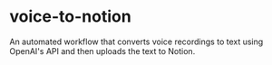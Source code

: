 # voice-to-notion
An automated workflow that converts voice recordings to text using OpenAI's API and then uploads the text to Notion. 
